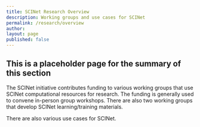 ```yaml
---
title: SCINet Research Overview
description: Working groups and use cases for SCINet
permalink: /research/overview
author: 
layout: page
published: false
---
```


## This is a placeholder page for the summary of this section

The SCINet initiative contributes funding to various working groups that use SCINet computational resources for research. The funding is generally used to convene in-person group workshops. There are also two working groups that develop SCINet learning/training materials.

There are also various use cases for SCINet.

<br>